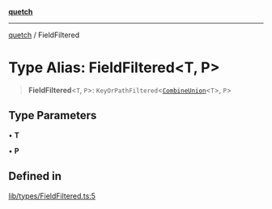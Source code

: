 [**quetch**](../README.md)

***

[quetch](../README.md) / FieldFiltered

# Type Alias: FieldFiltered\<T, P\>

> **FieldFiltered**\<`T`, `P`\>: `KeyOrPathFiltered`\<[`CombineUnion`](CombineUnion.md)\<`T`\>, `P`\>

## Type Parameters

• **T**

• **P**

## Defined in

[lib/types/FieldFiltered.ts:5](https://github.com/nevoland/quetch/blob/6249acbaaaaaeed54f7d39c2e784b6176249eef9/lib/types/FieldFiltered.ts#L5)
